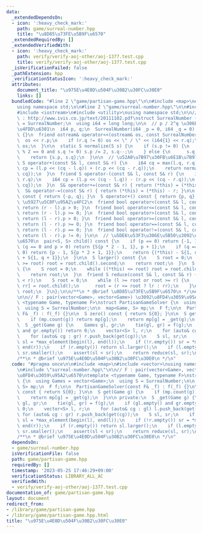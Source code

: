 ```yaml
---
data:
  _extendedDependsOn:
  - icon: ':heavy_check_mark:'
    path: game/surreal-number.hpp
    title: "\u8D85\u73FE\u5B9F\u6570"
  _extendedRequiredBy: []
  _extendedVerifiedWith:
  - icon: ':heavy_check_mark:'
    path: verify/verify-aoj-other/aoj-1377.test.cpp
    title: verify/verify-aoj-other/aoj-1377.test.cpp
  _isVerificationFailed: false
  _pathExtension: hpp
  _verificationStatusIcon: ':heavy_check_mark:'
  attributes:
    document_title: "\u975E\u4E0D\u504F\u30B2\u30FC\u30E0"
    links: []
  bundledCode: "#line 2 \"game/partisan-game.hpp\"\n\n#include <map>\n#include <vector>\n\
    using namespace std;\n\n#line 2 \"game/surreal-number.hpp\"\n\n#include <cassert>\n\
    #include <iostream>\n#include <utility>\nusing namespace std;\n\n// reference\
    \ : http://www.ivis.co.jp/text/20111102.pdf\nstruct SurrealNumber {\n  using S\
    \ = SurrealNumber;\n  using i64 = long long;\n\n  // p / 2^q \u306E\u5F62\u3067\
    \u4FDD\u6301\n  i64 p, q;\n  SurrealNumber(i64 _p = 0, i64 _q = 0) : p(_p), q(_q)\
    \ {}\n  friend ostream& operator<<(ostream& os, const SurrealNumber& r) {\n  \
    \  os << r.p;\n    if (r.q != 0) os << \" / \" << (i64{1} << r.q);\n    return\
    \ os;\n  }\n\n  static S normalize(S s) {\n    if (s.p != 0) {\n      while (s.p\
    \ % 2 == 0 and s.q != 0) s.p /= 2, s.q--;\n    } else {\n      s.q = 0;\n    }\n\
    \    return {s.p, s.q};\n  }\n\n  // \u52A0\u7B97\u30FB\u6E1B\u7B97\n  friend\
    \ S operator+(const S& l, const S& r) {\n    i64 cq = max(l.q, r.q);\n    i64\
    \ cp = (l.p << (cq - l.q)) + (r.p << (cq - r.q));\n    return normalize(S{cp,\
    \ cq});\n  }\n  friend S operator-(const S& l, const S& r) {\n    i64 cq = max(l.q,\
    \ r.q);\n    i64 cp = (l.p << (cq - l.q)) - (r.p << (cq - r.q));\n    return normalize(S{cp,\
    \ cq});\n  }\n  S& operator+=(const S& r) { return (*this) = (*this) + r; }\n\
    \  S& operator-=(const S& r) { return (*this) = (*this) - r; }\n\n  S operator-()\
    \ const { return {-p, q}; }\n  S operator+() const { return {p, q}; }\n\n  //\
    \ \u5927\u5C0F\u95A2\u4FC2\n  friend bool operator<(const S& l, const S& r) {\
    \ return (r - l).p > 0; }\n  friend bool operator<=(const S& l, const S& r) {\
    \ return (r - l).p >= 0; }\n  friend bool operator>(const S& l, const S& r) {\
    \ return (l - r).p > 0; }\n  friend bool operator>=(const S& l, const S& r) {\
    \ return (l - r).p >= 0; }\n  friend bool operator==(const S& l, const S& r) {\
    \ return (l - r).p == 0; }\n  friend bool operator!=(const S& l, const S& r) {\
    \ return (l - r).p != 0; }\n\n  // \u5DE6\u53F3\u306E\u5B50\u3092\u8FD4\u3059\u95A2\
    \u6570\n  pair<S, S> child() const {\n    if (p == 0) return {-1, 1};\n    if\
    \ (q == 0 and p > 0) return {S{p * 2 - 1, 1}, p + 1};\n    if (q == 0 and p <\
    \ 0) return {p - 1, S{p * 2 + 1, 1}};\n    return {(*this) - S{1, q + 1}, (*this)\
    \ + S{1, q + 1}};\n  }\n\n  S larger() const {\n    S root = 0;\n    while ((*this)\
    \ >= root) root = root.child().second;\n    return root;\n  }\n  S smaller() const\
    \ {\n    S root = 0;\n    while ((*this) <= root) root = root.child().first;\n\
    \    return root;\n  }\n  friend S reduce(const S& l, const S& r) {\n    assert(l\
    \ < r);\n    S root = 0;\n    while (l >= root or root >= r) {\n      auto [lr,\
    \ rr] = root.child();\n      root = (r <= root ? lr : rr);\n    }\n    return\
    \ root;\n  }\n};\n\n/**\n * @brief \u8D85\u73FE\u5B9F\u6570\n */\n#line 8 \"game/partisan-game.hpp\"\
    \n\n// F : pair(vector<Game>, vector<Game>) \u3092\u8FD4\u3059\u95A2\u6570\ntemplate\
    \ <typename Game, typename F>\nstruct PartisanGameSolver {\n  using Games = vector<Game>;\n\
    \  using S = SurrealNumber;\n\n  map<Game, S> mp;\n  F f;\n\n  PartisanGameSolver(const\
    \ F& _f) : f(_f) {}\n\n  S zero() const { return S{0}; }\n\n  S get(Game g) {\n\
    \    if (mp.count(g)) return mp[g];\n    return mp[g] = _get(g);\n  }\n\n private:\n\
    \  S _get(Game g) {\n    Games gl, gr;\n    tie(gl, gr) = f(g);\n    if (gl.empty()\
    \ and gr.empty()) return 0;\n    vector<S> l, r;\n    for (auto& cg : gl) l.push_back(get(cg));\n\
    \    for (auto& cg : gr) r.push_back(get(cg));\n    S sl, sr;\n    if (!l.empty())\
    \ sl = *max_element(begin(l), end(l));\n    if (!r.empty()) sr = *min_element(begin(r),\
    \ end(r));\n    if (r.empty()) return sl.larger();\n    if (l.empty()) return\
    \ sr.smaller();\n    assert(sl < sr);\n    return reduce(sl, sr);\n  }\n};\n\n\
    /**\n * @brief \u975E\u4E0D\u504F\u30B2\u30FC\u30E0\n */\n"
  code: "#pragma once\n\n#include <map>\n#include <vector>\nusing namespace std;\n\
    \n#include \"surreal-number.hpp\"\n\n// F : pair(vector<Game>, vector<Game>) \u3092\
    \u8FD4\u3059\u95A2\u6570\ntemplate <typename Game, typename F>\nstruct PartisanGameSolver\
    \ {\n  using Games = vector<Game>;\n  using S = SurrealNumber;\n\n  map<Game,\
    \ S> mp;\n  F f;\n\n  PartisanGameSolver(const F& _f) : f(_f) {}\n\n  S zero()\
    \ const { return S{0}; }\n\n  S get(Game g) {\n    if (mp.count(g)) return mp[g];\n\
    \    return mp[g] = _get(g);\n  }\n\n private:\n  S _get(Game g) {\n    Games\
    \ gl, gr;\n    tie(gl, gr) = f(g);\n    if (gl.empty() and gr.empty()) return\
    \ 0;\n    vector<S> l, r;\n    for (auto& cg : gl) l.push_back(get(cg));\n   \
    \ for (auto& cg : gr) r.push_back(get(cg));\n    S sl, sr;\n    if (!l.empty())\
    \ sl = *max_element(begin(l), end(l));\n    if (!r.empty()) sr = *min_element(begin(r),\
    \ end(r));\n    if (r.empty()) return sl.larger();\n    if (l.empty()) return\
    \ sr.smaller();\n    assert(sl < sr);\n    return reduce(sl, sr);\n  }\n};\n\n\
    /**\n * @brief \u975E\u4E0D\u504F\u30B2\u30FC\u30E0\n */\n"
  dependsOn:
  - game/surreal-number.hpp
  isVerificationFile: false
  path: game/partisan-game.hpp
  requiredBy: []
  timestamp: '2023-05-25 17:46:29+09:00'
  verificationStatus: LIBRARY_ALL_AC
  verifiedWith:
  - verify/verify-aoj-other/aoj-1377.test.cpp
documentation_of: game/partisan-game.hpp
layout: document
redirect_from:
- /library/game/partisan-game.hpp
- /library/game/partisan-game.hpp.html
title: "\u975E\u4E0D\u504F\u30B2\u30FC\u30E0"
---
```

